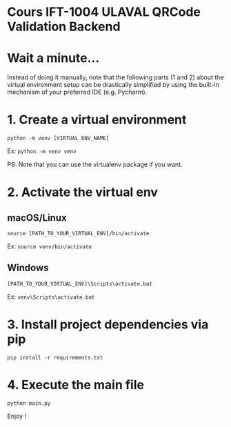 Cours IFT-1004 ULAVAL QRCode Validation Backend
====

# Wait a minute...

Instead of doing it manually, note that the following parts (1 and 2) about the virtual environment setup can be drastically simplified by using the built-in mechanism of your preferred IDE (e.g. Pycharm).

# 1. Create a virtual environment
```python -m venv [VIRTUAL_ENV_NAME]```

Ex: ```python -m venv venv```

PS: Note that you can use the virtualenv package if you want.

# 2. Activate the virtual env

## macOS/Linux

```source [PATH_TO_YOUR_VIRTUAL_ENV]/bin/activate```

Ex: ```source venv/bin/activate```

## Windows
```[PATH_TO_YOUR_VIRTUAL_ENV]\Scripts\activate.bat```

Ex: ```venv\Scripts\activate.bat```

# 3. Install project dependencies via pip
```pip install -r requirements.txt```

# 4. Execute the main file
```python main.py```

Enjoy !
